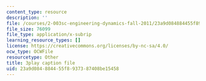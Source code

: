 ```yaml
---
content_type: resource
description: ''
file: /courses/2-003sc-engineering-dynamics-fall-2011/23a9d084884455f8937387408be15458_wzEqF_UQkks.vtt
file_size: 76099
file_type: application/x-subrip
learning_resource_types: []
license: https://creativecommons.org/licenses/by-nc-sa/4.0/
ocw_type: OCWFile
resourcetype: Other
title: 3play caption file
uid: 23a9d084-8844-55f8-9373-87408be15458
---
```

